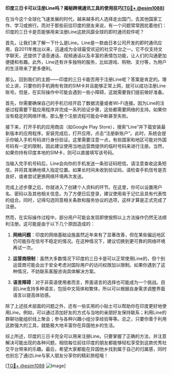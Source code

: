 **印度三日卡可以注册Line吗？揭秘跨境通讯工具的使用技巧[[TG💪+ @esim1088](https://t.me/s/esim1088)]**

在当今这个全球化飞速发展的时代，越来越多的人选择走出国门，去其他国家工作、学习或旅行。而对于那些前往印度的朋友来说，有一个问题常常困扰着他们：印度的三日卡是否能够用来注册Line这款风靡全球的即时通讯软件呢？

首先，让我们来了解一下什么是Line。Line是一款由日本公司开发的即时通讯应用，自2011年推出以来，迅速成为全球最受欢迎的社交平台之一。它不仅支持文字聊天，还提供了语音通话、视频通话以及丰富的表情包功能，让人们的沟通更加便捷和有趣。此外，Line还有许多独特的服务，比如游戏、购物、支付等，为用户的生活带来了更多便利。

那么，回到我们的主题——印度的三日卡能否用于注册Line呢？答案是肯定的。理论上讲，只要你的手机拥有有效的SIM卡并且能够正常上网，就可以成功注册Line账号。但是，在实际操作中可能会遇到一些小障碍，这就需要我们提前做好准备。

首先，你需要确保自己的手机已经开启了数据流量或者Wi-Fi连接。因为Line的注册过程需要下载应用程序并完成一系列验证步骤，这些都需要网络的支持。如果你没有稳定的网络环境，那么整个注册流程可能会中断甚至失败。

接下来，打开手机的应用商店（如Google Play Store），搜索“Line”并下载安装最新版本的应用程序。安装完成后，打开应用，点击“注册新账户”。此时，系统会提示你输入手机号码进行身份验证。这里需要注意一点，有些国家和地区可能对外国号码有一定的限制，因此建议使用当地运营商提供的临时号码来进行注册。当然，如果你持有印度本地的SIM卡，则可以直接填写该号码。

当输入完手机号码后，Line会向你的手机发送一条验证码短信。请注意查收这条短信，并将其准确地填入指定位置。如果长时间未收到验证码，请检查手机信号是否良好，或者尝试更换网络环境再次发送。

完成上述步骤之后，你就进入了创建个人资料的环节。在这里，你可以设置用户名、密码以及其他相关信息。为了方便日后登录，建议使用易于记忆且具有代表性的组合。同时，记得勾选同意相关条款和服务协议的选项，这样才算是正式完成了注册。

然而，在实际操作过程中，部分用户可能会发现即使按照以上方法操作仍然无法顺利注册。这可能是由于以下几个原因造成的：

1. **网络问题**：印度的网络基础设施虽然近年来有了显著改善，但在某些偏远地区仍可能存在信号不稳定的情况。在这种情况下，建议切换到更可靠的网络环境再试一次。
   
2. **运营商限制**：虽然大多数情况下印度的三日卡是可以正常使用Line的，但个别运营商可能会出于安全考虑对国际用户的访问权限加以限制。如果你遇到了这种情况，不妨联系客服咨询具体解决方案。

3. **语言障碍**：对于非英语使用者而言，界面语言的选择也可能成为一个挑战。目前Line支持多种语言，包括中文简体和繁体，所以可以根据自身需求调整界面语言以提高体验感。

除了上述技术层面的问题之外，还有一些实用的小贴士可以帮助你在印度更好地使用Line。例如，可以通过添加好友的方式与当地的亲朋好友保持联系；利用Line的群聊功能组织线上聚会；参与各种兴趣小组分享经验等等。总之，只要你善于利用这款强大的工具，就能极大地丰富你在异国他乡的生活。

综上所述，印度的三日卡完全可以用来注册Line。只要掌握了正确的方法，并注意解决可能出现的各种问题，相信每位前往印度的朋友都能够轻松享受到这款优秀社交平台带来的乐趣。最后，希望大家都能在异国他乡找到属于自己的归属感，同时也别忘了通过Line与家人朋友分享你的精彩旅程哦！

[[TG💪+ @esim1088](https://t.me/s/esim1088) ![Image](https://i.postimg.cc/4NQfJmqS/Snipaste-2025-05-13-00-14-12.png)]